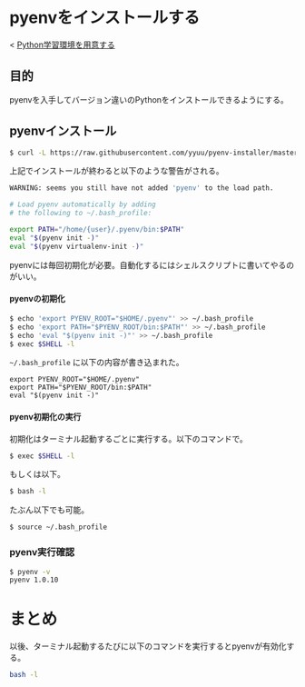 # pyenvをインストールする

< [Python学習環境を用意する](https://github.com/pylangstudy/201705/blob/master/27/Python%E5%AD%A6%E7%BF%92%E7%92%B0%E5%A2%83%E3%82%92%E7%94%A8%E6%84%8F%E3%81%99%E3%82%8B.md)

## 目的

pyenvを入手してバージョン違いのPythonをインストールできるようにする。

## pyenvインストール

```sh
$ curl -L https://raw.githubusercontent.com/yyuu/pyenv-installer/master/bin/pyenv-installer | bash
```

上記でインストールが終わると以下のような警告がされる。

```sh
WARNING: seems you still have not added 'pyenv' to the load path.

# Load pyenv automatically by adding
# the following to ~/.bash_profile:

export PATH="/home/{user}/.pyenv/bin:$PATH"
eval "$(pyenv init -)"
eval "$(pyenv virtualenv-init -)"
```

pyenvには毎回初期化が必要。自動化するにはシェルスクリプトに書いてやるのがいい。

#### pyenvの初期化

```sh
$ echo 'export PYENV_ROOT="$HOME/.pyenv"' >> ~/.bash_profile
$ echo 'export PATH="$PYENV_ROOT/bin:$PATH"' >> ~/.bash_profile
$ echo 'eval "$(pyenv init -)"' >> ~/.bash_profile
$ exec $SHELL -l
```

`~/.bash_profile` に以下の内容が書き込まれた。

```
export PYENV_ROOT="$HOME/.pyenv"
export PATH="$PYENV_ROOT/bin:$PATH"
eval "$(pyenv init -)"
```

#### pyenv初期化の実行

初期化はターミナル起動するごとに実行する。以下のコマンドで。

```sh
$ exec $SHELL -l
```

もしくは以下。

```sh
$ bash -l
```

たぶん以下でも可能。

```sh
$ source ~/.bash_profile
```

### pyenv実行確認

```sh
$ pyenv -v
pyenv 1.0.10
```

# まとめ

以後、ターミナル起動するたびに以下のコマンドを実行するとpyenvが有効化する。

```sh
bash -l
```

